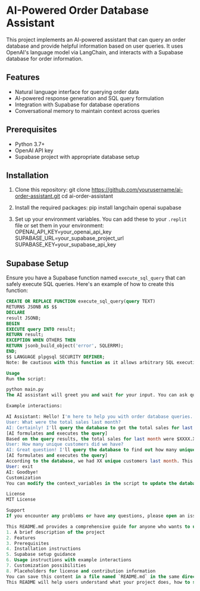 # AI-Powered Order Database Assistant
This project implements an AI-powered assistant that can query an order database and provide helpful information based on user queries. It uses OpenAI's language model via LangChain, and interacts with a Supabase database for order information.
## Features
- Natural language interface for querying order data
- AI-powered response generation and SQL query formulation
- Integration with Supabase for database operations
- Conversational memory to maintain context across queries
## Prerequisites
- Python 3.7+
- OpenAI API key
- Supabase project with appropriate database setup
## Installation
1. Clone this repository:
git clone https://github.com/yourusername/ai-order-assistant.git
cd ai-order-assistant

2. Install the required packages:
pip install langchain openai supabase

3. Set up your environment variables. You can add these to your `.replit` file or set them in your environment:
OPENAI_API_KEY=your_openai_api_key
SUPABASE_URL=your_supabase_project_url
SUPABASE_KEY=your_supabase_api_key

## Supabase Setup
Ensure you have a Supabase function named `execute_sql_query` that can safely execute SQL queries. Here's an example of how to create this function:
```sql
CREATE OR REPLACE FUNCTION execute_sql_query(query TEXT)
RETURNS JSONB AS $$
DECLARE
result JSONB;
BEGIN
EXECUTE query INTO result;
RETURN result;
EXCEPTION WHEN OTHERS THEN
RETURN jsonb_build_object('error', SQLERRM);
END;
$$ LANGUAGE plpgsql SECURITY DEFINER;
Note: Be cautious with this function as it allows arbitrary SQL execution. Implement proper security measures in a production environment.

Usage
Run the script:

python main.py
The AI assistant will greet you and wait for your input. You can ask questions about orders, and the assistant will formulate SQL queries to retrieve the relevant information from the database.

Example interactions:

AI Assistant: Hello! I'm here to help you with order database queries. What would you like to know?
User: What were the total sales last month?
AI: Certainly! I'll query the database to get the total sales for last month. Let me formulate the SQL query and execute it.
[AI formulates and executes the query]
Based on the query results, the total sales for last month were $XXXX.XX. This figure represents the sum of all order amounts from [start date] to [end date]. Is there anything specific about these sales you'd like to know more about?
User: How many unique customers did we have?
AI: Great question! I'll query the database to find out how many unique customers we had last month. 
[AI formulates and executes the query]
According to the database, we had XX unique customers last month. This number represents individual customers who placed at least one order during that period. Would you like to know more about our customer base or their ordering patterns?
User: exit
AI: Goodbye!
Customization
You can modify the context_variables in the script to update the database schema or add more context for the AI assistant. You can also extend the tools list to add more functionalities to the assistant.

License
MIT License

Support
If you encounter any problems or have any questions, please open an issue in this repository.

This README.md provides a comprehensive guide for anyone who wants to use or contribute to your AI-powered order database assistant. It covers:
1. A brief description of the project
2. Features
3. Prerequisites
4. Installation instructions
5. Supabase setup guidance
6. Usage instructions with example interactions
7. Customization possibilities
8. Placeholders for license and contribution information
You can save this content in a file named `README.md` in the same directory as your [main.py](rag://rag_source_0) file. Remember to replace placeholders like `[Specify your license here]` and `[Specify how others can contribute to this project]` with appropriate information for your project.
This README will help users understand what your project does, how to set it up, and how to use it effectively. It also provides a good starting point for any future contributors to your project.
